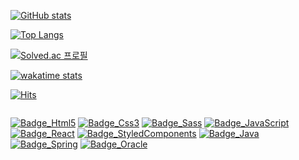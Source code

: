  [![GitHub stats](https://github-readme-stats.vercel.app/api?username=rkekqmf&include_all_commits=true&count_private=true&show_icons=true&icon_color=fff&hide_title=true&theme=dark)](https://github.com/rkekqmf/github-readme-stats)



[![Top Langs](https://github-readme-stats.vercel.app/api/top-langs/?username=rkekqmf&layout=compact&theme=dark)](https://github.com/rkekqmf/github-readme-stats)



[![Solved.ac
프로필](http://mazassumnida.wtf/api/v2/generate_badge?boj=rkekqmf)](https://solved.ac/rkekqmf)

[![wakatime stats](https://github-readme-stats.vercel.app/api/wakatime?username=rkekqmf&theme=dark)](https://github.com/rkekqmf/github-readme-stats)

[![Hits](https://hits.seeyoufarm.com/api/count/incr/badge.svg?url=https%3A%2F%2Fgithub.com%2Frkekqmf%2Fhit-counter&count_bg=%238E8E8E&title_bg=%23555555&icon=&icon_color=%23CECECE&title=%EB%B0%A9%EB%AC%B8%EC%9E%90%EC%88%98&edge_flat=false)](https://hits.seeyoufarm.com)

<img src="">

[![Badge_Html5](https://img.shields.io/badge/Html-555555??style=for-the-badge&logo=html5&logoColor=e34f26)]()
[![Badge_Css3](https://img.shields.io/badge/Css-555555??style=for-the-badge&logo=css3&logoColor=1572B6)]()
[![Badge_Sass](https://img.shields.io/badge/Sass-555555??style=for-the-badge&logo=sass&logoColor=cc6699)]()
[![Badge_JavaScript](https://img.shields.io/badge/JavaScript-555555??style=flat&logo=javaScript&logoColor=f7df1e)]()
[![Badge_React](https://img.shields.io/badge/React-555555??style=flat&logo=react&logoColor=61DAFB)]()
[![Badge_StyledComponents](https://img.shields.io/badge/StyledComponents-555555??style=flat&logo=styledComponents&logoColor=db7093)]()
[![Badge_Java](https://img.shields.io/badge/Java-555555??style=flat&logo=java&logoColor=007396)]()
[![Badge_Spring](https://img.shields.io/badge/Spring-555555??style=flat&logo=spring&logoColor=6db33f)]()
[![Badge_Oracle](https://img.shields.io/badge/Oracle-555555??style=flat&logo=oracle&logoColor=f80000)]()
